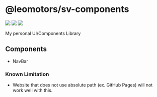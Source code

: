 # @leomotors/sv-components

[![](https://img.shields.io/npm/v/@leomotors/sv-components.svg?maxAge=3600)](https://www.npmjs.com/package/@leomotors/sv-components)
[![](https://img.shields.io/npm/dt/@leomotors/sv-components.svg?maxAge=3600)](https://www.npmjs.com/package/@leomotors/sv-components)
[![](https://github.com/Leomotors/sv-components/actions/workflows/tests.yml/badge.svg)](https://github.com/Leomotors/sv-components/actions)

My personal UI/Components Library

## Components

- NavBar

### Known Limitation

- Website that does not use absolute path (ex. GitHub Pages) will not work well with this.
